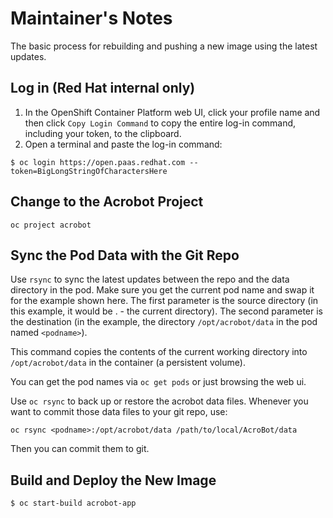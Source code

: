 # Maintainer's Notes

The basic process for rebuilding and pushing a new image using the latest updates.

## Log in (Red Hat internal only)

1. In the OpenShift Container Platform web UI, click your profile name and then click `Copy Login Command` to copy the entire log-in command, including your token, to the clipboard.
1. Open a terminal and paste the log-in command:

```
$ oc login https://open.paas.redhat.com --token=BigLongStringOfCharactersHere
```

## Change to the Acrobot Project

```
oc project acrobot
```

## Sync the Pod Data with the Git Repo

Use `rsync` to sync the latest updates between the repo and the data directory in the pod. Make sure you get the current pod name and swap it for the example shown here.
The first parameter is the source directory (in this example, it would be . - the current directory). The second parameter is the destination (in the example, the directory `/opt/acrobot/data` in the pod named `<podname>`).

This command copies the contents of the current working directory into `/opt/acrobot/data` in the container (a persistent volume).

You can get the pod names via `oc get pods` or just browsing the web ui.

Use `oc rsync` to back up or restore the acrobot data files. Whenever you want to commit those data files to your git repo, use:

```
oc rsync <podname>:/opt/acrobot/data /path/to/local/AcroBot/data
```

Then you can commit them to git.


## Build and Deploy the New Image

```
$ oc start-build acrobot-app
```



